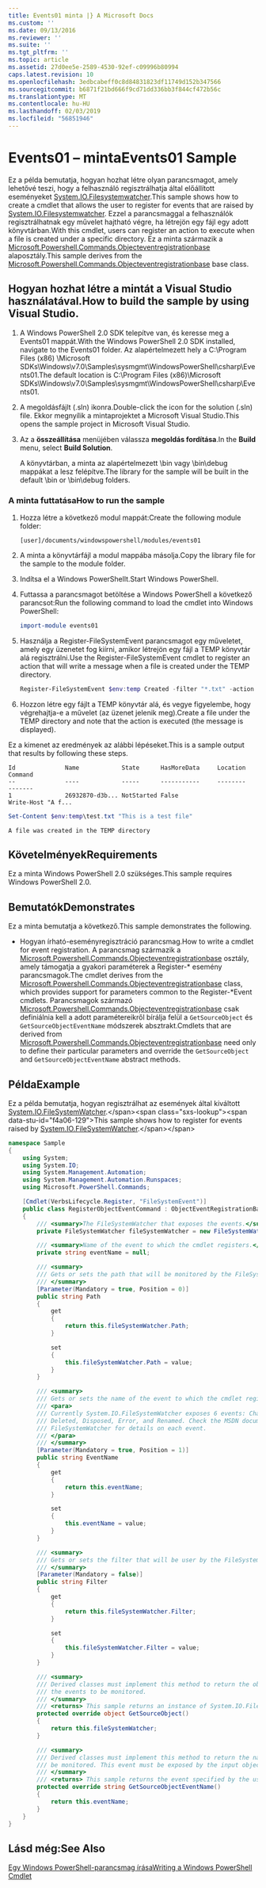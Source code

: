 ```yaml
---
title: Events01 minta |} A Microsoft Docs
ms.custom: ''
ms.date: 09/13/2016
ms.reviewer: ''
ms.suite: ''
ms.tgt_pltfrm: ''
ms.topic: article
ms.assetid: 27d0ee5e-2589-4530-92ef-c09996b80994
caps.latest.revision: 10
ms.openlocfilehash: 3edbcabeff0c8d84831823df11749d152b347566
ms.sourcegitcommit: b6871f21bd666f9cd71dd336bb3f844cf472b56c
ms.translationtype: MT
ms.contentlocale: hu-HU
ms.lasthandoff: 02/03/2019
ms.locfileid: "56851946"
---
```

# <a name="events01-sample"></a><span data-ttu-id="f4a06-102">Events01 – minta</span><span class="sxs-lookup"><span data-stu-id="f4a06-102">Events01 Sample</span></span>

<span data-ttu-id="f4a06-103">Ez a példa bemutatja, hogyan hozhat létre olyan parancsmagot, amely lehetővé teszi, hogy a felhasználó regisztrálhatja által előállított eseményeket [System.IO.Filesystemwatcher](/dotnet/api/System.IO.FileSystemWatcher).</span><span class="sxs-lookup"><span data-stu-id="f4a06-103">This sample shows how to create a cmdlet that allows the user to register for events that are raised by [System.IO.Filesystemwatcher](/dotnet/api/System.IO.FileSystemWatcher).</span></span> <span data-ttu-id="f4a06-104">Ezzel a parancsmaggal a felhasználók regisztrálhatnak egy művelet hajtható végre, ha létrejön egy fájl egy adott könyvtárban.</span><span class="sxs-lookup"><span data-stu-id="f4a06-104">With this cmdlet, users can register an action to execute when a file is created under a specific directory.</span></span> <span data-ttu-id="f4a06-105">Ez a minta származik a [Microsoft.Powershell.Commands.Objecteventregistrationbase](/dotnet/api/Microsoft.PowerShell.Commands.ObjectEventRegistrationBase) alaposztály.</span><span class="sxs-lookup"><span data-stu-id="f4a06-105">This sample derives from the [Microsoft.Powershell.Commands.Objecteventregistrationbase](/dotnet/api/Microsoft.PowerShell.Commands.ObjectEventRegistrationBase) base class.</span></span>

## <a name="how-to-build-the-sample-by-using-visual-studio"></a><span data-ttu-id="f4a06-106">Hogyan hozhat létre a mintát a Visual Studio használatával.</span><span class="sxs-lookup"><span data-stu-id="f4a06-106">How to build the sample by using Visual Studio.</span></span>

1. <span data-ttu-id="f4a06-107">A Windows PowerShell 2.0 SDK telepítve van, és keresse meg a Events01 mappát.</span><span class="sxs-lookup"><span data-stu-id="f4a06-107">With the Windows PowerShell 2.0 SDK installed, navigate to the Events01 folder.</span></span> <span data-ttu-id="f4a06-108">Az alapértelmezett hely a C:\Program Files (x86) \Microsoft SDKs\Windows\v7.0\Samples\sysmgmt\WindowsPowerShell\csharp\Events01.</span><span class="sxs-lookup"><span data-stu-id="f4a06-108">The default location is C:\Program Files (x86)\Microsoft SDKs\Windows\v7.0\Samples\sysmgmt\WindowsPowerShell\csharp\Events01.</span></span>

2. <span data-ttu-id="f4a06-109">A megoldásfájlt (.sln) ikonra.</span><span class="sxs-lookup"><span data-stu-id="f4a06-109">Double-click the icon for the solution (.sln) file.</span></span> <span data-ttu-id="f4a06-110">Ekkor megnyílik a mintaprojektet a Microsoft Visual Studio.</span><span class="sxs-lookup"><span data-stu-id="f4a06-110">This opens the sample project in Microsoft Visual Studio.</span></span>

3. <span data-ttu-id="f4a06-111">Az a **összeállítása** menüjében válassza **megoldás fordítása**.</span><span class="sxs-lookup"><span data-stu-id="f4a06-111">In the **Build** menu, select **Build Solution**.</span></span>

    <span data-ttu-id="f4a06-112">A könyvtárban, a minta az alapértelmezett \bin vagy \bin\debug mappákat a lesz felépítve.</span><span class="sxs-lookup"><span data-stu-id="f4a06-112">The library for the sample will be built in the default \bin or \bin\debug folders.</span></span>

### <a name="how-to-run-the-sample"></a><span data-ttu-id="f4a06-113">A minta futtatása</span><span class="sxs-lookup"><span data-stu-id="f4a06-113">How to run the sample</span></span>

1. <span data-ttu-id="f4a06-114">Hozza létre a következő modul mappát:</span><span class="sxs-lookup"><span data-stu-id="f4a06-114">Create the following module folder:</span></span>

    `[user]/documents/windowspowershell/modules/events01`

2. <span data-ttu-id="f4a06-115">A minta a könyvtárfájl a modul mappába másolja.</span><span class="sxs-lookup"><span data-stu-id="f4a06-115">Copy the library file for the sample to the module folder.</span></span>

3. <span data-ttu-id="f4a06-116">Indítsa el a Windows PowerShellt.</span><span class="sxs-lookup"><span data-stu-id="f4a06-116">Start Windows PowerShell.</span></span>

4. <span data-ttu-id="f4a06-117">Futtassa a parancsmagot betöltése a Windows PowerShell a következő parancsot:</span><span class="sxs-lookup"><span data-stu-id="f4a06-117">Run the following command to load the cmdlet into Windows PowerShell:</span></span>

    ```powershell
    import-module events01
    ```

5. <span data-ttu-id="f4a06-118">Használja a Register-FileSystemEvent parancsmagot egy műveletet, amely egy üzenetet fog kiírni, amikor létrejön egy fájl a TEMP könyvtár alá regisztrálni.</span><span class="sxs-lookup"><span data-stu-id="f4a06-118">Use the Register-FileSystemEvent cmdlet to register an action that will write a message when a file is created under the TEMP directory.</span></span>

    ```powershell
    Register-FileSystemEvent $env:temp Created -filter "*.txt" -action { Write-Host "A file was created in the TEMP directory" }
    ```

6. <span data-ttu-id="f4a06-119">Hozzon létre egy fájlt a TEMP könyvtár alá, és vegye figyelembe, hogy végrehajtja-e a művelet (az üzenet jelenik meg).</span><span class="sxs-lookup"><span data-stu-id="f4a06-119">Create a file under the TEMP directory and note that the action is executed (the message is displayed).</span></span>

<span data-ttu-id="f4a06-120">Ez a kimenet az eredmények az alábbi lépéseket.</span><span class="sxs-lookup"><span data-stu-id="f4a06-120">This is a sample output that results by following these steps.</span></span>

```output
Id              Name            State      HasMoreData     Location             Command
--              ----            -----      -----------     --------             -------
1               26932870-d3b... NotStarted False                                 Write-Host "A f...

```

```powershell
Set-Content $env:temp\test.txt "This is a test file"
```

```output
A file was created in the TEMP directory
```

## <a name="requirements"></a><span data-ttu-id="f4a06-121">Követelmények</span><span class="sxs-lookup"><span data-stu-id="f4a06-121">Requirements</span></span>

<span data-ttu-id="f4a06-122">Ez a minta Windows PowerShell 2.0 szükséges.</span><span class="sxs-lookup"><span data-stu-id="f4a06-122">This sample requires Windows PowerShell 2.0.</span></span>

## <a name="demonstrates"></a><span data-ttu-id="f4a06-123">Bemutatók</span><span class="sxs-lookup"><span data-stu-id="f4a06-123">Demonstrates</span></span>

<span data-ttu-id="f4a06-124">Ez a minta bemutatja a következő.</span><span class="sxs-lookup"><span data-stu-id="f4a06-124">This sample demonstrates the following.</span></span>

- <span data-ttu-id="f4a06-125">Hogyan írható-eseményregisztráció parancsmag.</span><span class="sxs-lookup"><span data-stu-id="f4a06-125">How to write a cmdlet for event registration.</span></span> <span data-ttu-id="f4a06-126">A parancsmag származik a [Microsoft.Powershell.Commands.Objecteventregistrationbase](/dotnet/api/Microsoft.PowerShell.Commands.ObjectEventRegistrationBase) osztály, amely támogatja a gyakori paraméterek a Register-\* esemény parancsmagok.</span><span class="sxs-lookup"><span data-stu-id="f4a06-126">The cmdlet derives from the [Microsoft.Powershell.Commands.Objecteventregistrationbase](/dotnet/api/Microsoft.PowerShell.Commands.ObjectEventRegistrationBase) class, which provides support for parameters common to the Register-\*Event cmdlets.</span></span> <span data-ttu-id="f4a06-127">Parancsmagok származó [Microsoft.Powershell.Commands.Objecteventregistrationbase](/dotnet/api/Microsoft.PowerShell.Commands.ObjectEventRegistrationBase) csak definiálnia kell a adott paramétereikről bírálja felül a `GetSourceObject` és `GetSourceObjectEventName` módszerek absztrakt.</span><span class="sxs-lookup"><span data-stu-id="f4a06-127">Cmdlets that are derived from [Microsoft.Powershell.Commands.Objecteventregistrationbase](/dotnet/api/Microsoft.PowerShell.Commands.ObjectEventRegistrationBase) need only to define their particular parameters and override the `GetSourceObject` and `GetSourceObjectEventName` abstract methods.</span></span>

## <a name="example"></a><span data-ttu-id="f4a06-128">Példa</span><span class="sxs-lookup"><span data-stu-id="f4a06-128">Example</span></span>

<span data-ttu-id="f4a06-129">Ez a példa bemutatja, hogyan regisztrálhat az események által kiváltott [System.IO.FileSystemWatcher](https://msdn.microsoft.com/en-us/library/system.io.filesystemwatcher\(v=vs.110\).aspx).</span><span class="sxs-lookup"><span data-stu-id="f4a06-129">This sample shows how to register for events raised by [System.IO.FileSystemWatcher](https://msdn.microsoft.com/en-us/library/system.io.filesystemwatcher\(v=vs.110\).aspx).</span></span>

```csharp
namespace Sample
{
    using System;
    using System.IO;
    using System.Management.Automation;
    using System.Management.Automation.Runspaces;
    using Microsoft.PowerShell.Commands;

    [Cmdlet(VerbsLifecycle.Register, "FileSystemEvent")]
    public class RegisterObjectEventCommand : ObjectEventRegistrationBase
    {
        /// <summary>The FileSystemWatcher that exposes the events.</summary>
        private FileSystemWatcher fileSystemWatcher = new FileSystemWatcher();

        /// <summary>Name of the event to which the cmdlet registers.</summary>
        private string eventName = null;

        /// <summary>
        /// Gets or sets the path that will be monitored by the FileSystemWatcher.
        /// </summary>
        [Parameter(Mandatory = true, Position = 0)]
        public string Path
        {
            get
            {
                return this.fileSystemWatcher.Path;
            }

            set
            {
                this.fileSystemWatcher.Path = value;
            }
        }

        /// <summary>
        /// Gets or sets the name of the event to which the cmdlet registers.
        /// <para>
        /// Currently System.IO.FileSystemWatcher exposes 6 events: Changed, Created,
        /// Deleted, Disposed, Error, and Renamed. Check the MSDN documentation of
        /// FileSystemWatcher for details on each event.
        /// </para>
        /// </summary>
        [Parameter(Mandatory = true, Position = 1)]
        public string EventName
        {
            get
            {
                return this.eventName;
            }

            set
            {
                this.eventName = value;
            }
        }

        /// <summary>
        /// Gets or sets the filter that will be user by the FileSystemWatcher.
        /// </summary>
        [Parameter(Mandatory = false)]
        public string Filter
        {
            get
            {
                return this.fileSystemWatcher.Filter;
            }

            set
            {
                this.fileSystemWatcher.Filter = value;
            }
        }

        /// <summary>
        /// Derived classes must implement this method to return the object that generates
        /// the events to be monitored.
        /// </summary>
        /// <returns> This sample returns an instance of System.IO.FileSystemWatcher</returns>
        protected override object GetSourceObject()
        {
            return this.fileSystemWatcher;
        }

        /// <summary>
        /// Derived classes must implement this method to return the name of the event to
        /// be monitored. This event must be exposed by the input object.
        /// </summary>
        /// <returns> This sample returns the event specified by the user with the -EventName parameter.</returns>
        protected override string GetSourceObjectEventName()
        {
            return this.eventName;
        }
    }
}
```

## <a name="see-also"></a><span data-ttu-id="f4a06-130">Lásd még:</span><span class="sxs-lookup"><span data-stu-id="f4a06-130">See Also</span></span>

[<span data-ttu-id="f4a06-131">Egy Windows PowerShell-parancsmag írása</span><span class="sxs-lookup"><span data-stu-id="f4a06-131">Writing a Windows PowerShell Cmdlet</span></span>](./writing-a-windows-powershell-cmdlet.md)